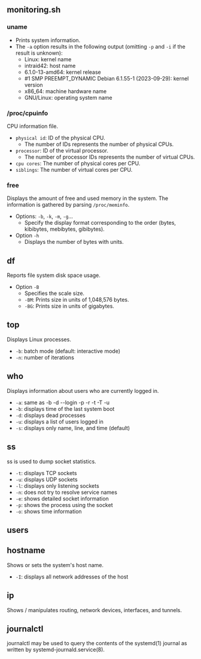 ## monitoring.sh
### uname 
- Prints system information.
- The `-a` option results in the following output (omitting `-p` and `-i` if the result is unknown):
    - Linux: kernel name
    - intraid42: host name
    - 6.1.0-13-amd64: kernel release
    - #1 SMP PREEMPT_DYNAMIC Debian 6.1.55-1 (2023-09-29): kernel version
    - x86_64: machine hardware name
    - GNU/Linux: operating system name

### /proc/cpuinfo
CPU information file.
- `physical id`: ID of the physical CPU.
  - The number of IDs represents the number of physical CPUs.
- `processor`: ID of the virtual processor.
  - The number of processor IDs represents the number of virtual CPUs.
- `cpu cores`: The number of physical cores per CPU.
- `siblings`: The number of virtual cores per CPU.

### free
Displays the amount of free and used memory in the system.
The information is gathered by parsing `/proc/meminfo`.
- Options: `-b`, `-k`, `-m`, `-g`...
  - Specify the display format corresponding to the order (bytes, kibibytes, mebibytes, gibibytes).
- Option `-h`
  - Displays the number of bytes with units.

## df
Reports file system disk space usage.
- Option `-B`
  - Specifies the scale size.
  - `-BM`: Prints size in units of 1,048,576 bytes.
  - `-BG`: Prints size in units of gigabytes.

## top
Displays Linux processes.
- `-b`: batch mode (default: interactive mode)
- `-n`: number of iterations

## who
Displays information about users who are currently logged in.
- `-a`: same as -b -d --login -p -r -t -T -u
- `-b`: displays time of the last system boot
- `-d`: displays dead processes
- `-u`: displays a list of users logged in
- `-s`: displays only name, line, and time (default)

## ss
ss is used to dump socket statistics.
- `-t`: displays TCP sockets
- `-u`: displays UDP sockets
- `-l`: displays only listening sockets
- `-n`: does not try to resolve service names
- `-e`: shows detailed socket information
- `-p`: shows the process using the socket
- `-o`: shows time information

## users

## hostname
Shows or sets the system's host name.
- `-I`: displays all network addresses of the host

## ip
Shows / manipulates routing, network devices, interfaces, and tunnels.

## journalctl
journalctl may be used to query the contents of the systemd(1) journal as written by systemd-journald.service(8).
